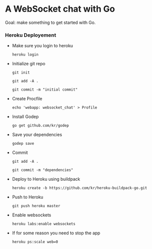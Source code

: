 # A WebSocket chat with Go

Goal: make something to get started with Go.

### 

### Heroku Deployement

  + Make sure you login to heroku 
    
    `heroku login`

  + Initialize git repo
    
    `git init`

    `git add -A .`

    `git commit -m "initial commit"`

  + Create Procfile
    
    `echo 'webapp: websocket_chat' > Profile`


  + Install Godep

    `go get github.com/kr/godep`

  + Save your dependencies

    `godep save`

  + Commit
    
    `git add -A .`

    `git commit -m "dependencies"`

  + Deploy to Heroku using buildpack

    `heroku create -b https://github.com/kr/heroku-buildpack-go.git`

  + Push to Heroku

    `git push heroku master`

  + Enable websockets
    
    `heroku labs:enable websockets`

  + If for some reason you need to stop the app

    `heroku ps:scale web=0`




